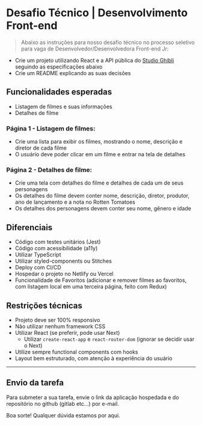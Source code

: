 # Desafio Técnico | Desenvolvimento Front-end

> Abaixo as instruções para nosso desafio técnico no processo seletivo para vaga de Desenvolvedor/Desenvolvedora Front-end Jr:

- Crie um projeto utilizando React e a API pública do [Studio Ghibli](https://ghibliapi.herokuapp.com/#) seguindo as especificações abaixo
- Crie um README explicando as suas decisões

## Funcionalidades esperadas

- Listagem de filmes e suas informações
- Detalhes de filme

### Página 1 - Listagem de filmes:

- Crie uma lista para exibir os filmes, mostrando o nome, descrição e diretor de cada filme
- O usuário deve poder clicar em um filme e entrar na tela de detalhes

### Página 2 - Detalhes de filme:

- Crie uma tela com detalhes do filme e detalhes de cada um de seus personagens
- Os detalhes do filme devem conter nome, descrição, diretor, produtor, ano de lançamento e a nota no Rotten Tomatoes
- Os detalhes dos personagens devem conter seu nome, gênero e idade

## Diferenciais

- Código com testes unitários (Jest)
- Código com acessibilidade (a11y)
- Utilizar TypeScript
- Utilizar styled-components ou Stitches
- Deploy com CI/CD
- Hospedar o projeto no Netlify ou Vercel
- Funcionalidade de Favoritos (adicionar e remover filmes ao favoritos, com listagem local em uma terceira página, feito com Redux)

## Restrições técnicas

- Projeto deve ser 100% responsivo
- Não utilizar nenhum framework CSS
- Utilizar React (se preferir, pode usar Next)
  - Utilizar `create-react-app` e `react-router-dom` (ignorar se decidir usar o Next)
- Utilize sempre functional components com hooks
- Layout bem estruturado, com atenção à experiência do usuário

---

## Envio da tarefa

Para submeter a sua tarefa, envie o link da aplicação hospedada e do repositório no github (gitlab etc...) por e-mail.

Boa sorte! Qualquer dúvida estamos por aqui.
